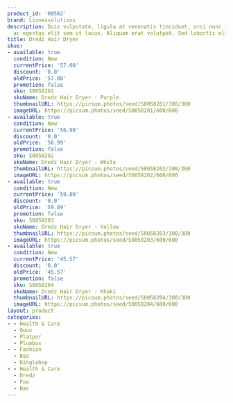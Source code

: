 ```yaml
---
product_id: '00582'
brand: Lionessolutions
description: Duis vulputate, ligula at venenatis tincidunt, orci nunc interdum leo,
  ac egestas elit sem ut lacus. Aliquam erat volutpat. Sed lobortis elit quis lectus.
title: Dredz Hair Dryer
skus:
- available: true
  condition: New
  currentPrice: '57.08'
  discount: '0.0'
  oldPrice: '57.08'
  promotion: false
  sku: S0058201
  skuName: Dredz Hair Dryer - Purple
  thumbnailURL: https://picsum.photos/seed/S0058201/300/300
  imageURL: https://picsum.photos/seed/S0058201/600/600
- available: true
  condition: New
  currentPrice: '56.99'
  discount: '0.0'
  oldPrice: '56.99'
  promotion: false
  sku: S0058202
  skuName: Dredz Hair Dryer - White
  thumbnailURL: https://picsum.photos/seed/S0058202/300/300
  imageURL: https://picsum.photos/seed/S0058202/600/600
- available: true
  condition: New
  currentPrice: '59.89'
  discount: '0.0'
  oldPrice: '59.89'
  promotion: false
  sku: S0058203
  skuName: Dredz Hair Dryer - Yellow
  thumbnailURL: https://picsum.photos/seed/S0058203/300/300
  imageURL: https://picsum.photos/seed/S0058203/600/600
- available: true
  condition: New
  currentPrice: '45.57'
  discount: '0.0'
  oldPrice: '45.57'
  promotion: false
  sku: S0058204
  skuName: Dredz Hair Dryer - Khaki
  thumbnailURL: https://picsum.photos/seed/S0058204/300/300
  imageURL: https://picsum.photos/seed/S0058204/600/600
layout: product
categories:
- - Health & Care
  - Quux
  - Platpor
  - Plumbus
- - Fashion
  - Baz
  - Dinglebop
- - Health & Care
  - Dredz
  - Foo
  - Bar
---
```

